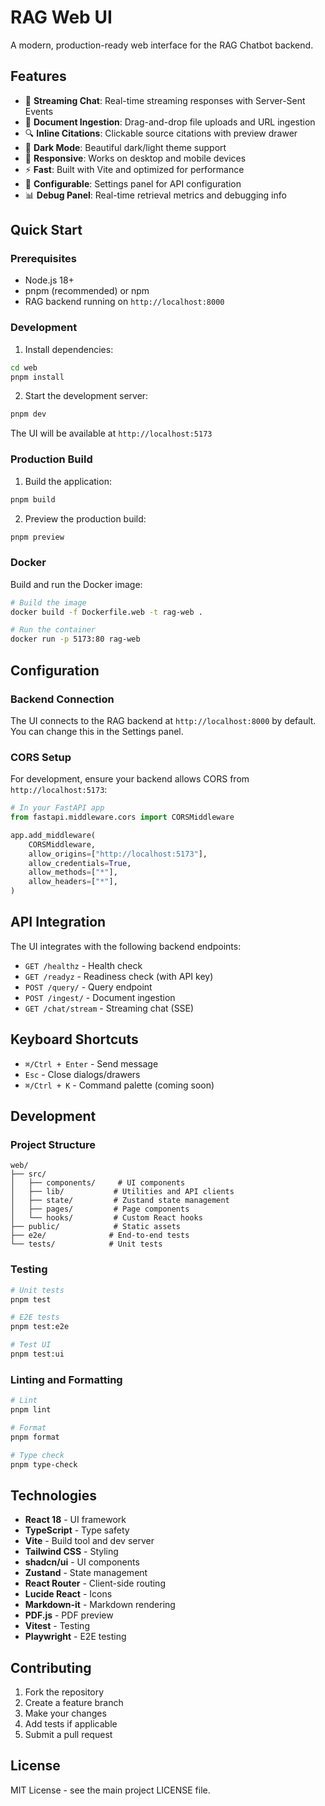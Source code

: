 # RAG Web UI

A modern, production-ready web interface for the RAG Chatbot backend.

## Features

- 🚀 **Streaming Chat**: Real-time streaming responses with Server-Sent Events
- 📄 **Document Ingestion**: Drag-and-drop file uploads and URL ingestion
- 🔍 **Inline Citations**: Clickable source citations with preview drawer
- 🎨 **Dark Mode**: Beautiful dark/light theme support
- 📱 **Responsive**: Works on desktop and mobile devices
- ⚡ **Fast**: Built with Vite and optimized for performance
- 🔧 **Configurable**: Settings panel for API configuration
- 📊 **Debug Panel**: Real-time retrieval metrics and debugging info

## Quick Start

### Prerequisites

- Node.js 18+ 
- pnpm (recommended) or npm
- RAG backend running on `http://localhost:8000`

### Development

1. Install dependencies:
```bash
cd web
pnpm install
```

2. Start the development server:
```bash
pnpm dev
```

The UI will be available at `http://localhost:5173`

### Production Build

1. Build the application:
```bash
pnpm build
```

2. Preview the production build:
```bash
pnpm preview
```

### Docker

Build and run the Docker image:

```bash
# Build the image
docker build -f Dockerfile.web -t rag-web .

# Run the container
docker run -p 5173:80 rag-web
```

## Configuration

### Backend Connection

The UI connects to the RAG backend at `http://localhost:8000` by default. You can change this in the Settings panel.

### CORS Setup

For development, ensure your backend allows CORS from `http://localhost:5173`:

```python
# In your FastAPI app
from fastapi.middleware.cors import CORSMiddleware

app.add_middleware(
    CORSMiddleware,
    allow_origins=["http://localhost:5173"],
    allow_credentials=True,
    allow_methods=["*"],
    allow_headers=["*"],
)
```

## API Integration

The UI integrates with the following backend endpoints:

- `GET /healthz` - Health check
- `GET /readyz` - Readiness check (with API key)
- `POST /query/` - Query endpoint
- `POST /ingest/` - Document ingestion
- `GET /chat/stream` - Streaming chat (SSE)

## Keyboard Shortcuts

- `⌘/Ctrl + Enter` - Send message
- `Esc` - Close dialogs/drawers
- `⌘/Ctrl + K` - Command palette (coming soon)

## Development

### Project Structure

```
web/
├── src/
│   ├── components/     # UI components
│   ├── lib/           # Utilities and API clients
│   ├── state/         # Zustand state management
│   ├── pages/         # Page components
│   └── hooks/         # Custom React hooks
├── public/            # Static assets
├── e2e/              # End-to-end tests
└── tests/            # Unit tests
```

### Testing

```bash
# Unit tests
pnpm test

# E2E tests
pnpm test:e2e

# Test UI
pnpm test:ui
```

### Linting and Formatting

```bash
# Lint
pnpm lint

# Format
pnpm format

# Type check
pnpm type-check
```

## Technologies

- **React 18** - UI framework
- **TypeScript** - Type safety
- **Vite** - Build tool and dev server
- **Tailwind CSS** - Styling
- **shadcn/ui** - UI components
- **Zustand** - State management
- **React Router** - Client-side routing
- **Lucide React** - Icons
- **Markdown-it** - Markdown rendering
- **PDF.js** - PDF preview
- **Vitest** - Testing
- **Playwright** - E2E testing

## Contributing

1. Fork the repository
2. Create a feature branch
3. Make your changes
4. Add tests if applicable
5. Submit a pull request

## License

MIT License - see the main project LICENSE file. 
